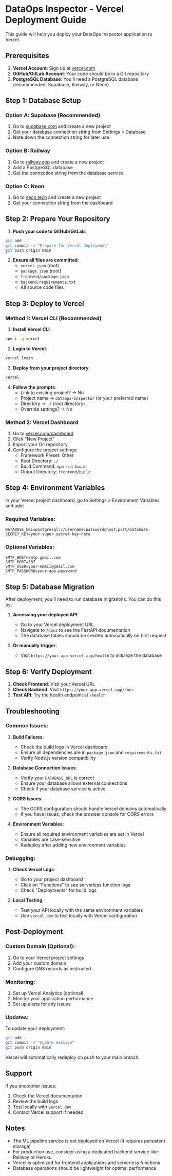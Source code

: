 # DataOps Inspector - Vercel Deployment Guide

This guide will help you deploy your DataOps Inspector application to Vercel.

## Prerequisites

1. **Vercel Account**: Sign up at [vercel.com](https://vercel.com)
2. **GitHub/GitLab Account**: Your code should be in a Git repository
3. **PostgreSQL Database**: You'll need a PostgreSQL database (recommended: Supabase, Railway, or Neon)

## Step 1: Database Setup

### Option A: Supabase (Recommended)
1. Go to [supabase.com](https://supabase.com) and create a new project
2. Get your database connection string from Settings > Database
3. Note down the connection string for later use

### Option B: Railway
1. Go to [railway.app](https://railway.app) and create a new project
2. Add a PostgreSQL database
3. Get the connection string from the database service

### Option C: Neon
1. Go to [neon.tech](https://neon.tech) and create a new project
2. Get your connection string from the dashboard

## Step 2: Prepare Your Repository

1. **Push your code to GitHub/GitLab**:
```bash
git add .
git commit -m "Prepare for Vercel deployment"
git push origin main
```

2. **Ensure all files are committed**:
   - `vercel.json` (root)
   - `package.json` (root)
   - `frontend/package.json`
   - `backend/requirements.txt`
   - All source code files

## Step 3: Deploy to Vercel

### Method 1: Vercel CLI (Recommended)

1. **Install Vercel CLI**:
```bash
npm i -g vercel
```

2. **Login to Vercel**:
```bash
vercel login
```

3. **Deploy from your project directory**:
```bash
vercel
```

4. **Follow the prompts**:
   - Link to existing project? → No
   - Project name → `dataops-inspector` (or your preferred name)
   - Directory → `./` (root directory)
   - Override settings? → No

### Method 2: Vercel Dashboard

1. Go to [vercel.com/dashboard](https://vercel.com/dashboard)
2. Click "New Project"
3. Import your Git repository
4. Configure the project settings:
   - Framework Preset: Other
   - Root Directory: `./`
   - Build Command: `npm run build`
   - Output Directory: `frontend/build`

## Step 4: Environment Variables

In your Vercel project dashboard, go to Settings > Environment Variables and add:

### Required Variables:
```
DATABASE_URL=postgresql://username:password@host:port/database
SECRET_KEY=your-super-secret-key-here
```

### Optional Variables:
```
SMTP_HOST=smtp.gmail.com
SMTP_PORT=587
SMTP_USER=your-email@gmail.com
SMTP_PASSWORD=your-app-password
```

## Step 5: Database Migration

After deployment, you'll need to run database migrations. You can do this by:

1. **Accessing your deployed API**:
   - Go to your Vercel deployment URL
   - Navigate to `/docs` to see the FastAPI documentation
   - The database tables should be created automatically on first request

2. **Or manually trigger**:
   - Visit `https://your-app.vercel.app/health` to initialize the database

## Step 6: Verify Deployment

1. **Check Frontend**: Visit your Vercel URL
2. **Check Backend**: Visit `https://your-app.vercel.app/docs`
3. **Test API**: Try the health endpoint at `/health`

## Troubleshooting

### Common Issues:

1. **Build Failures**:
   - Check the build logs in Vercel dashboard
   - Ensure all dependencies are in `package.json` and `requirements.txt`
   - Verify Node.js version compatibility

2. **Database Connection Issues**:
   - Verify your `DATABASE_URL` is correct
   - Ensure your database allows external connections
   - Check if your database service is active

3. **CORS Issues**:
   - The CORS configuration should handle Vercel domains automatically
   - If you have issues, check the browser console for CORS errors

4. **Environment Variables**:
   - Ensure all required environment variables are set in Vercel
   - Variables are case-sensitive
   - Redeploy after adding new environment variables

### Debugging:

1. **Check Vercel Logs**:
   - Go to your project dashboard
   - Click on "Functions" to see serverless function logs
   - Check "Deployments" for build logs

2. **Local Testing**:
   - Test your API locally with the same environment variables
   - Use `vercel dev` to test locally with Vercel configuration

## Post-Deployment

### Custom Domain (Optional):
1. Go to your Vercel project settings
2. Add your custom domain
3. Configure DNS records as instructed

### Monitoring:
1. Set up Vercel Analytics (optional)
2. Monitor your application performance
3. Set up alerts for any issues

### Updates:
To update your deployment:
```bash
git add .
git commit -m "Update message"
git push origin main
```
Vercel will automatically redeploy on push to your main branch.

## Support

If you encounter issues:
1. Check the Vercel documentation
2. Review the build logs
3. Test locally with `vercel dev`
4. Contact Vercel support if needed

## Notes

- The ML pipeline service is not deployed on Vercel (it requires persistent storage)
- For production use, consider using a dedicated backend service like Railway or Heroku
- Vercel is optimized for frontend applications and serverless functions
- Database operations should be lightweight for optimal performance 